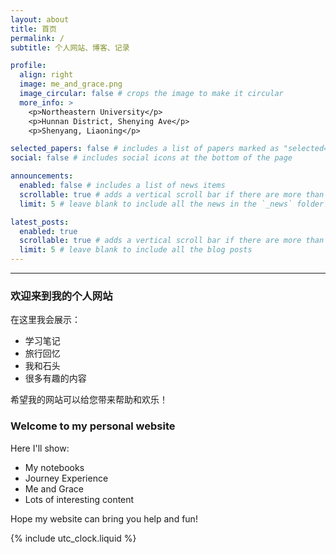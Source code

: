 ```yaml
---
layout: about
title: 首页
permalink: /
subtitle: 个人网站、博客、记录

profile:
  align: right
  image: me_and_grace.png
  image_circular: false # crops the image to make it circular
  more_info: >
    <p>Northeastern University</p>
    <p>Hunnan District, Shenying Ave</p>
    <p>Shenyang, Liaoning</p>

selected_papers: false # includes a list of papers marked as "selected={true}"
social: false # includes social icons at the bottom of the page

announcements:
  enabled: false # includes a list of news items
  scrollable: true # adds a vertical scroll bar if there are more than 3 news items
  limit: 5 # leave blank to include all the news in the `_news` folder

latest_posts:
  enabled: true
  scrollable: true # adds a vertical scroll bar if there are more than 3 new posts items
  limit: 5 # leave blank to include all the blog posts
---
```


---

### **欢迎来到我的个人网站**

在这里我会展示：

- 学习笔记
- 旅行回忆
- 我和石头
- 很多有趣的内容

希望我的网站可以给您带来帮助和欢乐！

### **Welcome to my personal website**

Here I'll show:

- My notebooks
- Journey Experience
- Me and Grace
- Lots of interesting content

Hope my website can bring you help and fun!

{% include utc_clock.liquid %}
